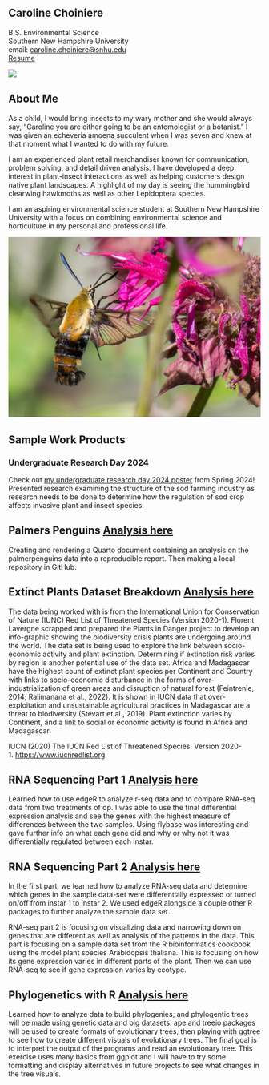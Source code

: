 ## Caroline Choiniere
 B.S. Environmental Science <br/>
 Southern New Hampshire University <br/>
 email: caroline.choiniere@snhu.edu <br/>
 [Resume](https://github.com/caroline-choiniere/caroline-choiniere.github.io/blob/367007f269d4ef6fc9d3925fd4a1d8932b7957d4/Resume%20doc%20v.pdf) <br/>

<img src="[SiteFiles/IMG_6011.JPG](https://github.com/caroline-choiniere/caroline-choiniere.github.io/blob/710a2519fc69fd27e1250a0692c4c4dc6a086f21/IMG_6011.JPG)" align="left" width=200> &nbsp; 

## About Me
 
As a child, I would bring insects to my wary mother and she would always say, “Caroline you are either going to be an entomologist or a botanist.” I was given an echeveria amoena succulent when I was seven and knew at that moment what I wanted to do with my future.
 
I am an experienced plant retail merchandiser known for communication, problem solving, and detail driven analysis. I have developed a deep interest in plant-insect interactions as well as helping customers design native plant landscapes. A highlight of my day is seeing the hummingbird clearwing hawkmoths as well as other Lepidoptera species. 
 
I am an aspiring environmental science student at Southern New Hampshire University with a focus on combining environmental science and horticulture in my personal and professional life.

![CHM](https://github.com/caroline-choiniere/caroline-choiniere.github.io/blob/main/Snowberry-Clearwing-Moth-768x548.jpg?raw=true)

## Sample Work Products
### Undergraduate Research Day 2024
Check out [my undergraduate research day 2024 poster](https://hdl.handle.net/10474/3833) from Spring 2024!
Presented research examining the structure of the sod farming industry as research needs to be done to determine how the regulation of sod crop affects invasive plant and insect species.

## Palmers Penguins [Analysis here](https://caroline-choiniere.github.io/BioStat/PPHW3.html)
Creating and rendering a Quarto document containing an analysis on the palmerpenguins data into a reproducible report. Then making a local repository in GitHub.

## Extinct Plants Dataset Breakdown [Analysis here](https://caroline-choiniere.github.io/BioStat/ExtPlaHW4.html)
The data being worked with is from the International Union for Conservation of Nature (IUNC) Red List of Threatened Species (Version 2020-1). Florent Lavergne scrapped and prepared the Plants in Danger project to develop an info-graphic showing the biodiversity crisis plants are undergoing around the world. The data set is being used to explore the link between socio-economic activity and plant extinction. Determining if extinction risk varies by region is another potential use of the data set. Africa and Madagascar have the highest count of extinct plant species per Continent and Country with links to socio-economic disturbance in the forms of over-industrialization of green areas and disruption of natural forest (Feintrenie, 2014; Ralimanana et al., 2022). It is shown in IUCN data that over-exploitation and unsustainable agricultural practices in Madagascar are a threat to biodiversity (Stévart et al., 2019). Plant extinction varies by Continent, and a link to social or economic activity is found in Africa and Madagascar.

IUCN (2020) The IUCN Red List of Threatened Species. Version 2020-1. https://www.iucnredlist.org

## RNA Sequencing Part 1 [Analysis here](https://caroline-choiniere.github.io/BioInformatics/RNAS1.3.html)
Learned how to use edgeR to analyze r-seq data and to compare RNA-seq data from two treatments of dp. I was able to use the final differential expression analysis and see the genes with the highest measure of differences between the two samples. Using flybase was interesting and gave further info on what each gene did and why or why not it was differentially regulated between each instar.

## RNA Sequencing Part 2 [Analysis here](https://caroline-choiniere.github.io/BioInformatics/RNAsedII.at.html)
In the first part, we learned how to analyze RNA-seq data and determine which genes in the sample data-set were differentially expressed or turned on/off from instar 1 to instar 2. We used edgeR alongside a couple other R packages to further analyze the sample data set.

RNA-seq part 2 is focusing on visualizing data and narrowing down on genes that are different as well as analysis of the patterns in the data. This part is focusing on a sample data set from the R bioinformatics cookbook using the model plant species Arabidopsis thaliana. This is focusing on how its gene expression varies in different parts of the plant. Then we can use RNA-seq to see if gene expression varies by ecotype.

## Phylogenetics with R [Analysis here](https://caroline-choiniere.github.io/BioInformatics/PAVhw9.1.html)
Learned how to analyze data to build phylogenies; and phylogentic trees will be made using genetic data and big datasets. ape and treeio packages will be used to create formats of evolutionary trees, then playing with ggtree to see how to create different visuals of evolutionary trees. The final goal is to interpret the output of the programs and read an evolutionary tree. This exercise uses many basics from ggplot and I will have to try some formatting and display alternatives in future projects to see what changes in the tree visuals.



